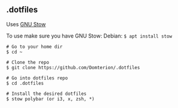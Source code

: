 ## .dotfiles

Uses [GNU Stow](https://www.gnu.org/software/stow/)

To use make sure you have GNU Stow:
Debian: `$ apt install stow`

```
# Go to your home dir
$ cd ~

# Clone the repo
$ git clone https://github.com/Domterion/.dotfiles

# Go into dotfiles repo
$ cd .dotfiles

# Install the desired dotfiles
$ stow polybar (or i3, x, zsh, *)
```